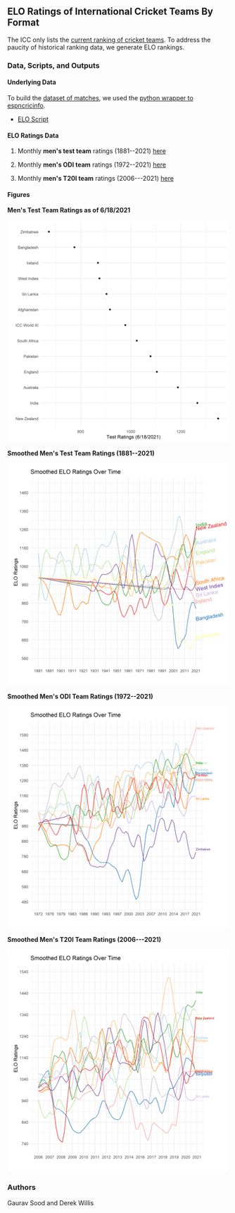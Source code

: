 ## ELO Ratings of International Cricket Teams By Format

The ICC only lists the [current ranking of cricket teams](https://www.icc-cricket.com/rankings/mens/team-rankings/odi). To address the paucity of historical ranking data, we generate ELO rankings.

### Data, Scripts, and Outputs

#### Underlying Data

To build the [dataset of matches](data/cricket_matches.csv), we used the [python wrapper to espncricinfo](https://github.com/outside-edge/python-espncricinfo).

* [ELO Script](scripts/elo.R)

#### ELO Ratings Data

1. Monthly **men's test team** ratings (1881--2021) [here](data/test_ratings_1881_2021.csv)

2. Monthly **men's ODI team** ratings (1972--2021) [here](data/odi_ratings_1972_2021.csv)

3. Monthly **men's T20I team** ratings (2006---2021) [here](data/t20i_ratings_2006_2021.csv)

#### Figures

**Men's Test Team Ratings as of 6/18/2021**

![Men's Test ratings as of 6/18/2021](figs/test_ratings_2021-06-18.png)

**Smoothed Men's Test Team Ratings (1881--2021)**

![Men's Test ratings over time](figs/test_ratings_1881_2021.png)

**Smoothed Men's ODI Team Ratings (1972--2021)**

![Men's ODI ratings over time](figs/odi_ratings_1972_2021.png)

**Smoothed Men's T20I Team Ratings (2006---2021)**

![Men's T20I ratings over time](figs/t20i_ratings_2006_2021.png)


### Authors

Gaurav Sood and Derek Willis

